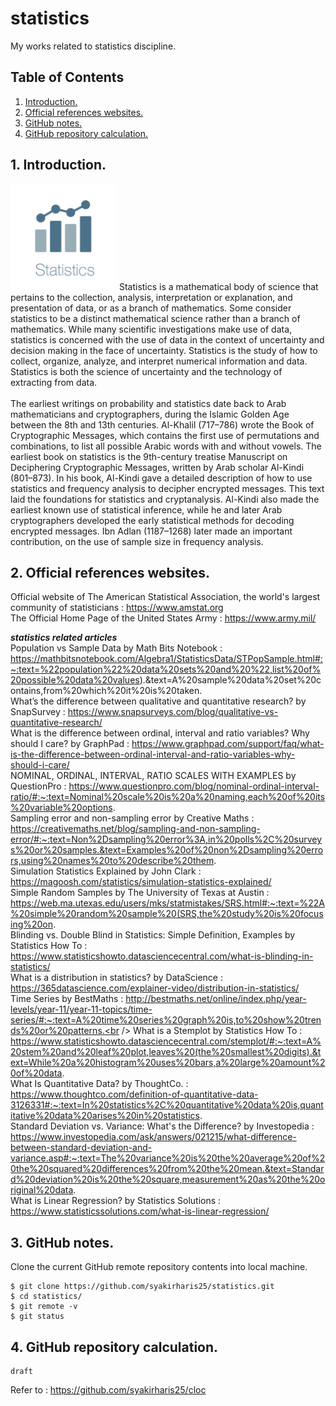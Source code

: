 # statistics
My works related to statistics discipline.

## Table of Contents
1. [Introduction.](#introduction)
2. [Official references websites.](#references)
3. [GitHub notes.](#github)
4. [GitHub repository calculation.](#calculation)

<a name="introduction"></a>
## 1. Introduction.
<img src="statistics.png" height="170"> 
Statistics is a mathematical body of science that pertains to the collection, analysis, interpretation or explanation, and presentation of data, or as a branch of mathematics. Some consider statistics to be a distinct mathematical science rather than a branch of mathematics. While many scientific investigations make use of data, statistics is concerned with the use of data in the context of uncertainty and decision making in the face of uncertainty. Statistics is the study of how to collect, organize, analyze, and interpret numerical information and data. Statistics is both the science of uncertainty and the technology of extracting from data.
<br /><br />
The earliest writings on probability and statistics date back to Arab mathematicians and cryptographers, during the Islamic Golden Age between the 8th and 13th centuries. Al-Khalil (717–786) wrote the Book of Cryptographic Messages, which contains the first use of permutations and combinations, to list all possible Arabic words with and without vowels. The earliest book on statistics is the 9th-century treatise Manuscript on Deciphering Cryptographic Messages, written by Arab scholar Al-Kindi (801–873). In his book, Al-Kindi gave a detailed description of how to use statistics and frequency analysis to decipher encrypted messages. This text laid the foundations for statistics and cryptanalysis. Al-Kindi also made the earliest known use of statistical inference, while he and later Arab cryptographers developed the early statistical methods for decoding encrypted messages. Ibn Adlan (1187–1268) later made an important contribution, on the use of sample size in frequency analysis.

<a name="references"></a>
## 2. Official references websites. 
Official website of The American Statistical Association, the world's largest community of statisticians : https://www.amstat.org <br />
The Official Home Page of the United States Army : https://www.army.mil/ <br />

**_statistics related articles_** <br />
Population vs Sample Data by Math Bits Notebook :  https://mathbitsnotebook.com/Algebra1/StatisticsData/STPopSample.html#:~:text=%22population%22%20data%20sets%20and%20%22,list%20of%20possible%20data%20values).&text=A%20sample%20data%20set%20contains,from%20which%20it%20is%20taken. <br />
What’s the difference between qualitative and quantitative research? by SnapSurvey : https://www.snapsurveys.com/blog/qualitative-vs-quantitative-research/ <br />
What is the difference between ordinal, interval and ratio variables? Why should I care? by GraphPad : https://www.graphpad.com/support/faq/what-is-the-difference-between-ordinal-interval-and-ratio-variables-why-should-i-care/ <br />
NOMINAL, ORDINAL, INTERVAL, RATIO SCALES WITH EXAMPLES by QuestionPro : https://www.questionpro.com/blog/nominal-ordinal-interval-ratio/#:~:text=Nominal%20scale%20is%20a%20naming,each%20of%20its%20variable%20options. <br />
Sampling error and non-sampling error by Creative Maths : https://creativemaths.net/blog/sampling-and-non-sampling-error/#:~:text=Non%2Dsampling%20error%3A,in%20polls%2C%20surveys%20or%20samples.&text=Examples%20of%20non%2Dsampling%20errors,using%20names%20to%20describe%20them. <br />
Simulation Statistics Explained by John Clark : https://magoosh.com/statistics/simulation-statistics-explained/ <br />
Simple Random Samples by The University of Texas at Austin : https://web.ma.utexas.edu/users/mks/statmistakes/SRS.html#:~:text=%22A%20simple%20random%20sample%20(SRS,the%20study%20is%20focusing%20on. <br />
Blinding vs. Double Blind in Statistics: Simple Definition, Examples by Statistics How To : https://www.statisticshowto.datasciencecentral.com/what-is-blinding-in-statistics/ <br />
What is a distribution in statistics? by DataScience : https://365datascience.com/explainer-video/distribution-in-statistics/ <br />
Time Series by BestMaths : http://bestmaths.net/online/index.php/year-levels/year-11/year-11-topics/time-series/#:~:text=A%20time%20series%20graph%20is,to%20show%20trends%20or%20patterns.<br />
What is a Stemplot by Statistics How To : https://www.statisticshowto.datasciencecentral.com/stemplot/#:~:text=A%20stem%20and%20leaf%20plot,leaves%20(the%20smallest%20digits).&text=While%20a%20histogram%20uses%20bars,a%20large%20amount%20of%20data. <br />
What Is Quantitative Data? by ThoughtCo. : https://www.thoughtco.com/definition-of-quantitative-data-3126331#:~:text=In%20statistics%2C%20quantitative%20data%20is,quantitative%20data%20arises%20in%20statistics. <br />
Standard Deviation vs. Variance: What's the Difference? by Investopedia : https://www.investopedia.com/ask/answers/021215/what-difference-between-standard-deviation-and-variance.asp#:~:text=The%20variance%20is%20the%20average%20of%20the%20squared%20differences%20from%20the%20mean.&text=Standard%20deviation%20is%20the%20square,measurement%20as%20the%20original%20data. <br />
What is Linear Regression? by Statistics Solutions : https://www.statisticssolutions.com/what-is-linear-regression/ <br />

<a name="github"></a>
## 3. GitHub notes.
Clone the current GitHub remote repository contents into local machine.
```
$ git clone https://github.com/syakirharis25/statistics.git
$ cd statistics/
$ git remote -v
$ git status
```

<a name="calculation"></a>
## 4. GitHub repository calculation.
```
draft
```
Refer to : https://github.com/syakirharis25/cloc
